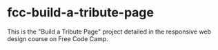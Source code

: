 # fcc-build-a-tribute-page
 This is the "Build a Tribute Page" project detailed in the responsive web design course on Free Code Camp.
